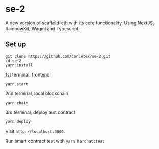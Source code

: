 # se-2

A new version of scaffold-eth with its core functionality. Using NextJS, RainbowKit, Wagmi and Typescript.

## Set up

```
git clone https://github.com/carletex/se-2.git
cd se-2
yarn install

```

1st terminal, frontend

```
yarn start
```

2nd terminal, local blockchain

```
yarn chain
```

3rd terminal, deploy test contract

```
yarn deploy
```

Visit `http://localhost:3000`.

Run smart contract test with `yarn hardhat:test`
